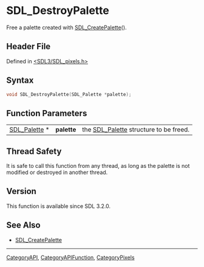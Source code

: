 # SDL_DestroyPalette

Free a palette created with [SDL_CreatePalette](SDL_CreatePalette)().

## Header File

Defined in [<SDL3/SDL_pixels.h>](https://github.com/libsdl-org/SDL/blob/main/include/SDL3/SDL_pixels.h)

## Syntax

```c
void SDL_DestroyPalette(SDL_Palette *palette);
```

## Function Parameters

|                              |             |                                                       |
| ---------------------------- | ----------- | ----------------------------------------------------- |
| [SDL_Palette](SDL_Palette) * | **palette** | the [SDL_Palette](SDL_Palette) structure to be freed. |

## Thread Safety

It is safe to call this function from any thread, as long as the palette is
not modified or destroyed in another thread.

## Version

This function is available since SDL 3.2.0.

## See Also

- [SDL_CreatePalette](SDL_CreatePalette)

----
[CategoryAPI](CategoryAPI), [CategoryAPIFunction](CategoryAPIFunction), [CategoryPixels](CategoryPixels)

